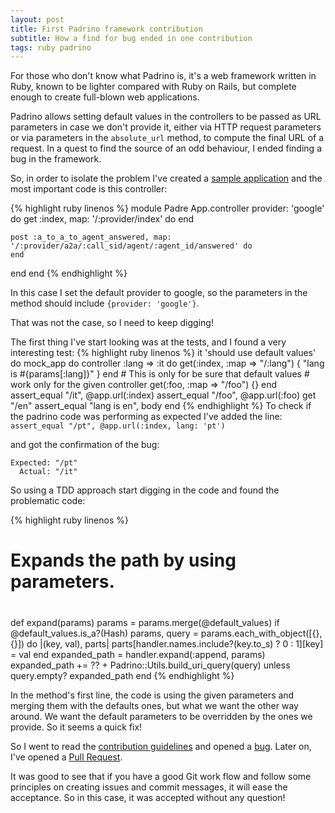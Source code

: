 ```yaml
---
layout: post
title: First Padrino framework contribution
subtitle: How a find for bug ended in one contribution
tags: ruby padrino
---
```


For those who don't know what Padrino is, it's a web framework written in Ruby,  known to be
lighter compared with Ruby on Rails, but complete enough to create full-blown web applications.

Padrino allows setting default values in the controllers to be passed as URL parameters
in case we don't provide it, either via HTTP request parameters or via parameters in the
`absolute_url` method, to compute the final URL of a request.
In a quest to find the source of an odd behaviour, I ended finding a bug in the
framework.


So, in order to isolate the problem I've created a [sample application](https://github.com/fidalgo/padrino-absolute-url)
and the most important code is this controller:

{% highlight ruby linenos %}
module Padre
  App.controller provider: 'google' do
    get :index, map: '/:provider/index' do
    end

    post :a_to_a_to_agent_answered, map: '/:provider/a2a/:call_sid/agent/:agent_id/answered' do
    end
  end
end
{% endhighlight %}

In this case I set the default provider to google, so the parameters in the method should
include `{provider: 'google'}`.

That was not the case, so I need to keep digging!

The first thing I've start looking was at the tests, and I found a very interesting test:
{% highlight ruby linenos %}
it 'should use default values' do
  mock_app do
    controller :lang => :it do
      get(:index, :map => "/:lang") { "lang is #{params[:lang]}" }
    end
    # This is only for be sure that default values
    # work only for the given controller
    get(:foo, :map => "/foo") {}
  end
  assert_equal "/it",  @app.url(:index)
  assert_equal "/foo", @app.url(:foo)
  get "/en"
  assert_equal "lang is en", body
end
{% endhighlight %}
To check if the padrino code was performing as expected I've added the line:
`assert_equal "/pt", @app.url(:index, lang: 'pt')`

and got the confirmation of the bug:
```
Expected: "/pt"
  Actual: "/it"
```

So using a TDD approach start digging in the code and found the problematic code:

{% highlight ruby linenos %}
##
# Expands the path by using parameters.
#
def expand(params)
  params = params.merge(@default_values) if @default_values.is_a?(Hash)
  params, query = params.each_with_object([{}, {}]) do |(key, val), parts|
    parts[handler.names.include?(key.to_s) ? 0 : 1][key] = val
  end
  expanded_path = handler.expand(:append, params)
  expanded_path += ?? + Padrino::Utils.build_uri_query(query) unless query.empty?
  expanded_path
end
{% endhighlight %}

In the method's first line, the code is using the given parameters and merging them
with the defaults ones, but what we want the other way around.
We want the default parameters to be overridden by the ones we provide. So it seems a quick fix!

So I went to read the [contribution guidelines](https://github.com/padrino/padrino-framework#bug-reporting) and opened a [bug](https://github.com/padrino/padrino-framework/issues/2113).
Later on, I've opened a [Pull Request](https://github.com/padrino/padrino-framework/pull/2114).

It was good to see that if you have a good Git work flow and follow some principles on creating issues and commit messages, it will ease the acceptance.
So in this case, it was accepted without any question!
